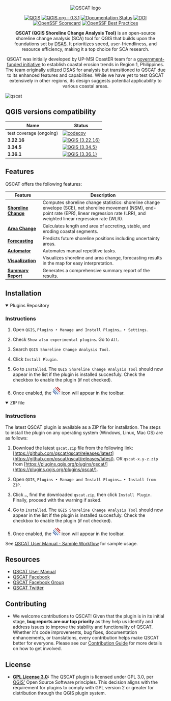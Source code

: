<div align="center">
   
![QSCAT logo](https://github.com/qscat/qscat/assets/58874676/fefa611f-c4a9-4551-979d-1c3b193d38ea)


[![QGIS](https://img.shields.io/badge/qgis-3.22.16_|_3.34.5_|_3.36.1-green)](https://download.qgis.org/downloads/)
[![QGIS.org - 0.3.1](https://img.shields.io/badge/qgis.org-0.3.1-green.svg)](https://plugins.qgis.org/plugins/qscat)
[![Documentation Status](https://readthedocs.org/projects/qscat/badge/?version=latest)](https://qscat.readthedocs.io/en/latest/?badge=latest)
[![DOI](https://zenodo.org/badge/780723777.svg)](https://zenodo.org/doi/10.5281/zenodo.10938766)
[![OpenSSF Scorecard](https://api.securityscorecards.dev/projects/github.com/qscat/qscat/badge)](https://securityscorecards.dev/viewer/?uri=github.com/qscat/qscat)
[![OpenSSF Best Practices](https://www.bestpractices.dev/projects/8758/badge)](https://www.bestpractices.dev/projects/8758)


**QSCAT (QGIS Shoreline Change Analysis Tool)** is an open-source shoreline change analysis (SCA) tool for QGIS that builds upon the foundations set by [DSAS](https://www.usgs.gov/centers/whcmsc/science/digital-shoreline-analysis-system-dsas). It prioritizes speed, user-friendliness, and resource efficiency, making it a top choice for SCA research.

QSCAT was initially developed by UP-MSI CoastER team for a [government-funded initiative](https://research.mmsu.edu.ph/centers/coaster/) to establish coastal erosion trends in Region 1, Philippines. The team originally utilized DSAS for analysis but transitioned to QSCAT due to its enhanced features and capabilities. While we have yet to test QSCAT extensively in other regions, its design suggests potential applicability to various coastal areas.

</div>

![qscat](https://github.com/qscat/qscat/assets/58874676/df5f0bb2-ce42-4270-bf01-7d4f01d58ae6)

## QGIS versions compatibility

| Name  | Status |
| - | - |
| test coverage (ongoing) | [![codecov](https://codecov.io/gh/qscat/qscat/graph/badge.svg?token=37X4I6WRSY)](https://codecov.io/gh/qscat/qscat) |
| **3.22.16** | [![QGIS (3.22.16)](https://github.com/qscat/qscat/actions/workflows/ci-3.22.16.yml/badge.svg)](https://github.com/qscat/qscat/actions/workflows/ci-3.22.16.yml) |
| **3.34.5** | [![QGIS (3.34.5)](https://github.com/qscat/qscat/actions/workflows/ci-3.34.5.yml/badge.svg)](https://github.com/qscat/qscat/actions/workflows/ci-3.34.5.yml) |
| **3.36.1**| [![QGIS (3.36.1)](https://github.com/qscat/qscat/actions/workflows/ci-3.36.1.yml/badge.svg)](https://github.com/qscat/qscat/actions/workflows/ci-3.36.1.yml) |

## Features

QSCAT offers the following features:

| Feature | Description |
| - | -- |
| [**Shoreline Change**](https://qscat.readthedocs.io/en/latest/tabs/shoreline_change.html) | Computes shoreline change statistics: shoreline change envelope (SCE), net shoreline movement (NSM), end-point rate (EPR), linear regression rate (LRR), and weighted linear regression rate (WLR). |
| [**Area Change**](https://qscat.readthedocs.io/en/latest/tabs/area_change.html) | Calculates length and area of accreting, stable, and eroding coastal segments. |
| [**Forecasting**](https://qscat.readthedocs.io/en/latest/tabs/forecasting.html) | Predicts future shoreline positions including uncertainty areas. |
| [**Automator**](https://qscat.readthedocs.io/en/latest/tabs/automator.html) | Automates manual repetitive tasks. |
| [**Visualization**](https://qscat.readthedocs.io/en/latest/tabs/visualization.html) | Visualizes shoreline and area change, forecasting results in the map for easy interpretation. |
| [**Summary Report**](https://qscat.readthedocs.io/en/latest/tabs/summary_reports.html) | Generates a comprehensive summary report of the results. |

## Installation

<details open>
<summary>Plugins Repository</summary>

### Instructions

1. Open `QGIS`, `Plugins ‣ Manage and Install Plugins… ‣ Settings`.

2. Check `Show also experimental plugins`. Go to `All`.

3. Search `QGIS Shoreline Change Analysis Tool`.

4. Click `Install Plugin`.

5. Go to `Installed`. The `QGIS Shoreline Change Analysis Tool` should now appear in the list if the plugin is installed succesfuly. Check the checkbox to enable the plugin (if not checked).

6. Once enabled, the ![](/qscat/qscat.png) icon will appear in the toolbar.
   
</details>

<details open>
<summary>ZIP file</summary>

### Instructions

The latest QSCAT plugin is available as a ZIP file for installation. The steps to install the plugin on any operating system (Windows, Linux, Mac OS) are as follows:

1. Download the latest `qscat.zip` file from the following link: [https://github.com/qscat/qscat/releases/latest](https://github.com/qscat/qscat/releases/latest). OR `qscat-x.y-z.zip` from [https://plugins.qgis.org/plugins/qscat/](https://plugins.qgis.org/plugins/qscat/).

2. Open `QGIS`, `Plugins ‣ Manage and Install Plugins… ‣ Install from ZIP`.

3. Click `…`, find the downloaded `qscat.zip`, then click `Install Plugin`. Finally, proceed with the warning if asked.

4. Go to `Installed`. The `QGIS Shoreline Change Analysis Tool` should now appear in the list if the plugin is installed succesfuly. Check the checkbox to enable the plugin (if not checked).

5. Once enabled, the ![](/qscat/qscat.png) icon will appear in the toolbar.

</details>

See [QSCAT User Manual - Sample Workflow](https://qscat.readthedocs.io/en/latest/manual/others/sample_workflow.html) for sample usage.

## Resources
- [QSCAT User Manual](https://qscat.readthedocs.io)
- [QSCAT Facebook](https://web.facebook.com/QSCATplugin)
- [QSCAT Facebook Group](https://web.facebook.com/groups/1058512361882034)
- [QSCAT Twitter](https://twitter.com/QSCAT_plugin)
  
## Contributing

- We welcome contributions to QSCAT! Given that the plugin is in its initial stage, **bug reports are our top priority** as they help us identify and address issues to improve the stability and functionality of QSCAT. Whether it's code improvements, bug fixes, documentation enhancements, or translations, every contribution helps make QSCAT better for everyone. Please see our [Contribution Guide](CONTRIBUTING.md) for more details on how to get involved.

## License
- **[GPL License 3.0](LICENSE):** The QSCAT plugin is licensed under GPL 3.0, per [QGIS'](https://blog.qgis.org/2016/05/29/licensing-requirements-for-qgis-plugins/) Open Source Software principles. This decision aligns with the requirement for plugins to comply with GPL version 2 or greater for distribution through the QGIS plugin system.
